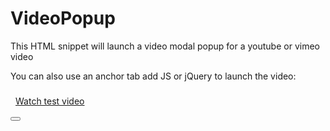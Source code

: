 # VideoPopup
This HTML snippet will launch a video modal popup for a youtube or vimeo video


You can also use an anchor tab add JS or jQuery to launch the video:

<!DOCTYPE html>
<html lang="en">
<head>
  <title>Bootstrap Example</title>
  <meta charset="utf-8">
  <meta name="viewport" content="width=device-width, initial-scale=1">
  <link rel="stylesheet" href="https://maxcdn.bootstrapcdn.com/bootstrap/4.5.2/css/bootstrap.min.css">
  <script src="https://ajax.googleapis.com/ajax/libs/jquery/3.5.1/jquery.min.js"></script>
  <script src="https://cdnjs.cloudflare.com/ajax/libs/popper.js/1.16.0/umd/popper.min.js"></script>
  <script src="https://maxcdn.bootstrapcdn.com/bootstrap/4.5.2/js/bootstrap.min.js"></script>
</head>
<body>

<a id="video-popup-anchor" href="https://www.youtube.com/embed/A-twOC3W558"><i class="fa fa-play-circle" style="font-size: 1.5rem; padding-right: 0.5rem;"></i>Watch test video</a>
        <div class="modal fade in" id="myVideoModal" tabindex="-1" role="dialog" aria-labelledby="exampleModalLabel" aria-hidden="true">
            <div class="modal-dialog video-modal-dialog">
                <div class="modal-content">
                    <div>
                        <button type="button" class="close close-video" data-dismiss="modal" aria-hidden="true"><i class="fa fa-times-circle fa-times-circle-color"></i></button>
                    </div>
                    <div class="modal-body iframe-video-body">
                        <div class="iframe-video">
                        </div>
                    </div>
                </div>
            </div>
</div>

</body>
</html>

